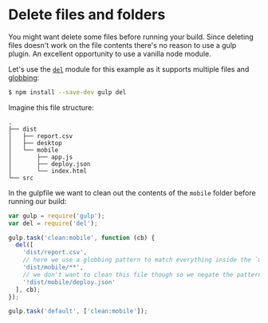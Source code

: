 # Delete files and folders

You might want delete some files before running your build. Since deleting files doesn't work on the file contents there's no reason to use a gulp plugin. An excellent opportunity to use a vanilla node module.

Let's use the [`del`](https://github.com/sindresorhus/del) module for this example as it supports multiple files and [globbing](https://github.com/sindresorhus/multimatch#globbing-patterns):

```sh
$ npm install --save-dev gulp del
```

Imagine this file structure:

```
.
├── dist
│   ├── report.csv
│   ├── desktop
│   └── mobile
│       ├── app.js
│       ├── deploy.json
│       └── index.html
└── src
```

In the gulpfile we want to clean out the contents of the `mobile` folder before running our build:

```js
var gulp = require('gulp');
var del = require('del');

gulp.task('clean:mobile', function (cb) {
  del([
    'dist/report.csv',
    // here we use a globbing pattern to match everything inside the `mobile` folder
    'dist/mobile/**',
    // we don't want to clean this file though so we negate the pattern
    '!dist/mobile/deploy.json'
  ], cb);
});

gulp.task('default', ['clean:mobile']);
```
